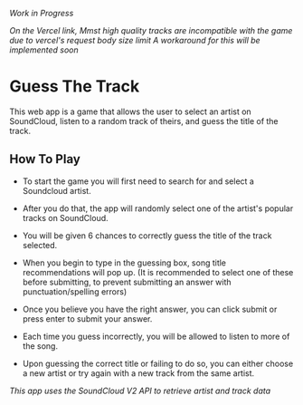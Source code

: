 *Work in Progress*

*On the Vercel link, Mmst high quality tracks are incompatible with the game due to vercel's request body size limit*
*A workaround for this will be implemented soon*

# Guess The Track

This web app is a game that allows the user to select an artist on SoundCloud, listen to a random track of theirs, and guess the title of the track.

## How To Play

- To start the game you will first need to search for and select a Soundcloud artist.
  
- After you do that, the app will randomly select one of the artist's popular tracks on SoundCloud.
  
- You will be given 6 chances to correctly guess the title of the track selected.
  
- When you begin to type in the guessing box, song title recommendations will pop up. 
(It is recommended to select one of these before submitting, to prevent submitting an answer with punctuation/spelling errors)

- Once you believe you have the right answer, you can click submit or press enter to submit your answer.

- Each time you guess incorrectly, you will be allowed to listen to more of the song.

- Upon guessing the correct title or failing to do so, you can either choose a new artist or try again with a new track from the same artist.

*This app uses the SoundCloud V2 API to retrieve artist and track data*
